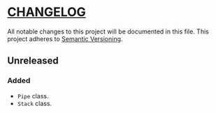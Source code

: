 # [CHANGELOG](http://keepachangelog.com/)
All notable changes to this project will be documented in this file.
This project adheres to [Semantic Versioning](http://semver.org/).

## Unreleased

### Added
- `Pipe` class.
- `Stack` class.
